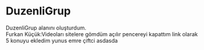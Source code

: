 # DuzenliGrup
DuzenliGrup alanını oluşturdum.<br>
Furkan Küçük:Videoları sitelere gömdüm açılır pencereyi kapattım link olarak 5 konuyu ekledim
yunus emre çiftci
asdasda

